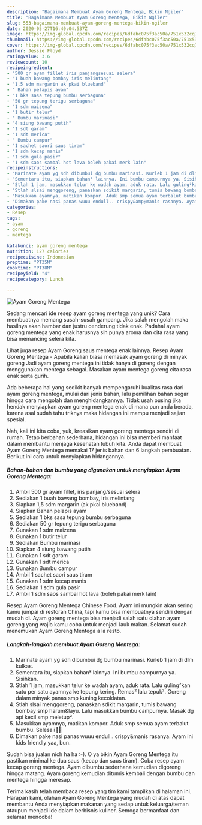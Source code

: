```yaml
---
description: "Bagaimana Membuat Ayam Goreng Mentega, Bikin Ngiler"
title: "Bagaimana Membuat Ayam Goreng Mentega, Bikin Ngiler"
slug: 553-bagaimana-membuat-ayam-goreng-mentega-bikin-ngiler
date: 2020-05-27T16:40:04.537Z
image: https://img-global.cpcdn.com/recipes/6dfabc075f3ac50a/751x532cq70/ayam-goreng-mentega-foto-resep-utama.jpg
thumbnail: https://img-global.cpcdn.com/recipes/6dfabc075f3ac50a/751x532cq70/ayam-goreng-mentega-foto-resep-utama.jpg
cover: https://img-global.cpcdn.com/recipes/6dfabc075f3ac50a/751x532cq70/ayam-goreng-mentega-foto-resep-utama.jpg
author: Jessie Floyd
ratingvalue: 3.6
reviewcount: 10
recipeingredient:
- "500 gr ayam fillet iris panjangsesuai selera"
- "1 buah bawang bombay iris melintang"
- "1,5 sdm margarin ak pkai blueband"
- " Bahan pelapis ayam"
- "1 bks sasa tepung bumbu serbaguna"
- "50 gr tepung terigu serbaguna"
- "1 sdm maizena"
- "1 butir telur"
- " Bumbu marinasi"
- "4 siung bawang putih"
- "1 sdt garam"
- "1 sdt merica"
- " Bumbu campur"
- "1 sachet saori saus tiram"
- "1 sdm kecap manis"
- "1 sdm gula pasir"
- "1 sdm saos sambal hot lava boleh pakai merk lain"
recipeinstructions:
- "Marinate ayam yg sdh dibumbui dg bumbu marinasi. Kurleb 1 jam di dlm kulkas."
- "Sementara itu, siapkan bahan² lainnya. Ini bumbu campurnya ya. Sisihkan."
- "Stlah 1 jam, masukkan telur ke wadah ayam, aduk rata. Lalu guling²kan satu per satu ayamnya ke tepung kering. Remas² lalu tepuk². Goreng dalam minyak panas smp kuning kecoklatan."
- "Stlah slsai menggoreng, panaskan sdikit margarin, tumis bawang bombay smp harum&amp;layu. Lalu masukkan bumbu campurnya. Masak dg api kecil smp meletup²."
- "Masukkan ayamnya, matikan kompor. Aduk smp semua ayam terbalut bumbu. Selesaii💃🏻"
- "Dimakan pake nasi panas wuuu endull.. crispy&amp;manis rasanya. Ayam ini kids friendly yaa, bun."
categories:
- Resep
tags:
- ayam
- goreng
- mentega

katakunci: ayam goreng mentega 
nutrition: 127 calories
recipecuisine: Indonesian
preptime: "PT35M"
cooktime: "PT38M"
recipeyield: "4"
recipecategory: Lunch

---
```



![Ayam Goreng Mentega](https://img-global.cpcdn.com/recipes/6dfabc075f3ac50a/751x532cq70/ayam-goreng-mentega-foto-resep-utama.jpg)

Sedang mencari ide resep ayam goreng mentega yang unik? Cara membuatnya memang susah-susah gampang. Jika salah mengolah maka hasilnya akan hambar dan justru cenderung tidak enak. Padahal ayam goreng mentega yang enak harusnya sih punya aroma dan cita rasa yang bisa memancing selera kita.

Lihat juga resep Ayam Goreng saus mentega enak lainnya. Resep Ayam Goreng Mentega - Apabila kalian biasa memasak ayam goreng di minyak goreng Jadi ayam goreng mentega ini tidak hanya di goreng dengan menggunakan mentega sebagai. Masakan ayam mentega goreng cita rasa enak serta gurih.

Ada beberapa hal yang sedikit banyak mempengaruhi kualitas rasa dari ayam goreng mentega, mulai dari jenis bahan, lalu pemilihan bahan segar hingga cara mengolah dan menghidangkannya. Tidak usah pusing jika hendak menyiapkan ayam goreng mentega enak di mana pun anda berada, karena asal sudah tahu triknya maka hidangan ini mampu menjadi sajian spesial.


Nah, kali ini kita coba, yuk, kreasikan ayam goreng mentega sendiri di rumah. Tetap berbahan sederhana, hidangan ini bisa memberi manfaat dalam membantu menjaga kesehatan tubuh kita. Anda dapat membuat Ayam Goreng Mentega memakai 17 jenis bahan dan 6 langkah pembuatan. Berikut ini cara untuk menyiapkan hidangannya.

<!--inarticleads1-->

##### Bahan-bahan dan bumbu yang digunakan untuk menyiapkan Ayam Goreng Mentega:

1. Ambil 500 gr ayam fillet, iris panjang/sesuai selera
1. Sediakan 1 buah bawang bombay, iris melintang
1. Siapkan 1,5 sdm margarin (ak pkai blueband)
1. Siapkan  Bahan pelapis ayam
1. Sediakan 1 bks sasa tepung bumbu serbaguna
1. Sediakan 50 gr tepung terigu serbaguna
1. Gunakan 1 sdm maizena
1. Gunakan 1 butir telur
1. Sediakan  Bumbu marinasi
1. Siapkan 4 siung bawang putih
1. Gunakan 1 sdt garam
1. Gunakan 1 sdt merica
1. Gunakan  Bumbu campur
1. Ambil 1 sachet saori saus tiram
1. Gunakan 1 sdm kecap manis
1. Sediakan 1 sdm gula pasir
1. Ambil 1 sdm saos sambal hot lava (boleh pakai merk lain)


Resep Ayam Goreng Mentega Chinese Food. Ayam ini mungkin akan sering kamu jumpai di restoran China, tapi kamu bisa membuatnya sendiri dengan mudah di. Ayam goreng mentega bisa menjadi salah satu olahan ayam goreng yang wajib kamu coba untuk menjadi lauk makan. Selamat sudah menemukan Ayam Goreng Mentega a la resto. 

<!--inarticleads2-->

##### Langkah-langkah membuat Ayam Goreng Mentega:

1. Marinate ayam yg sdh dibumbui dg bumbu marinasi. Kurleb 1 jam di dlm kulkas.
1. Sementara itu, siapkan bahan² lainnya. Ini bumbu campurnya ya. Sisihkan.
1. Stlah 1 jam, masukkan telur ke wadah ayam, aduk rata. Lalu guling²kan satu per satu ayamnya ke tepung kering. Remas² lalu tepuk². Goreng dalam minyak panas smp kuning kecoklatan.
1. Stlah slsai menggoreng, panaskan sdikit margarin, tumis bawang bombay smp harum&amp;layu. Lalu masukkan bumbu campurnya. Masak dg api kecil smp meletup².
1. Masukkan ayamnya, matikan kompor. Aduk smp semua ayam terbalut bumbu. Selesaii💃🏻
1. Dimakan pake nasi panas wuuu endull.. crispy&amp;manis rasanya. Ayam ini kids friendly yaa, bun.


Sudah bisa jualan nich ha ha :-). O ya bikin Ayam Goreng Mentega itu pastikan minimal ke dua saus (kecap dan saus tiram). Coba resep ayam kecap goreng mentega. Ayam dibumbu sederhana kemudian digoreng hingga matang. Ayam goreng kemudian ditumis kembali dengan bumbu dan mentega hingga meresap. 

Terima kasih telah membaca resep yang tim kami tampilkan di halaman ini. Harapan kami, olahan Ayam Goreng Mentega yang mudah di atas dapat membantu Anda menyiapkan makanan yang sedap untuk keluarga/teman ataupun menjadi ide dalam berbisnis kuliner. Semoga bermanfaat dan selamat mencoba!

